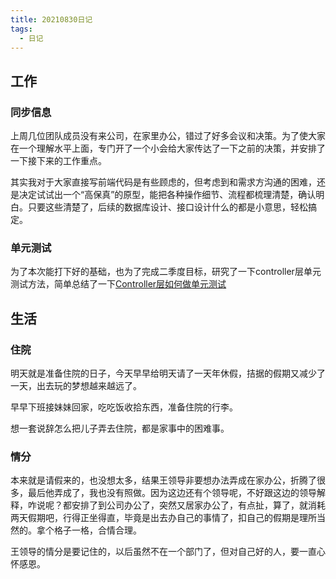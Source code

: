 ```yaml
---
title: 20210830日记
tags:
  - 日记
---
```

## 工作
### 同步信息
上周几位团队成员没有来公司，在家里办公，错过了好多会议和决策。为了使大家在一个理解水平上面，专门开了一个小会给大家传达了一下之前的决策，并安排了一下接下来的工作重点。

其实我对于大家直接写前端代码是有些顾虑的，但考虑到和需求方沟通的困难，还是决定试试出一个“高保真”的原型，能把各种操作细节、流程都梳理清楚，确认明白。只要这些清楚了，后续的数据库设计、接口设计什么的都是小意思，轻松搞定。
### 单元测试
为了本次能打下好的基础，也为了完成二季度目标，研究了一下controller层单元测试方法，简单总结了一下[Controller层如何做单元测试](../工作/Controller层如何做单元测试)

## 生活
### 住院
明天就是准备住院的日子，今天早早给明天请了一天年休假，拮据的假期又减少了一天，出去玩的梦想越来越远了。

早早下班接妹妹回家，吃吃饭收拾东西，准备住院的行李。

想一套说辞怎么把儿子弄去住院，都是家事中的困难事。

### 情分
本来就是请假来的，也没想太多，结果王领导非要想办法弄成在家办公，折腾了很多，最后他弄成了，我也没有照做。因为这边还有个领导呢，不好跟这边的领导解释，咋说呢？都安排了到公司办公了，突然又居家办公了，有点扯，算了，就消耗两天假期吧，行得正坐得直，毕竟是出去办自己的事情了，扣自己的假期是理所当然的。拿个格子一格，合情合理。

王领导的情分是要记住的，以后虽然不在一个部门了，但对自己好的人，要一直心怀感恩。